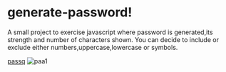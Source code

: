 # generate-password!
A small project to exercise javascript where password is generated,its strength and number of characters shown.
You can decide to include or exclude either numbers,uppercase,lowercase or symbols.

[passq](https://user-images.githubusercontent.com/91588670/187026599-9e8fa3ac-ce2f-4741-981f-0d1a2bb570a2.PNG)
![paa1](https://user-images.githubusercontent.com/91588670/187026603-ad3b332b-f642-497b-89dd-61f88307ef39.PNG)
